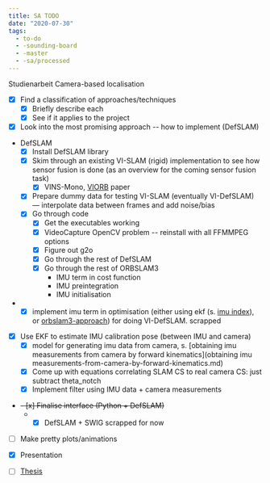 ```yaml
---
title: SA TODO
date: "2020-07-30"
tags:
  - to-do
  - -sounding-board
  - -master
  - -sa/processed
---
```


Studienarbeit
Camera-based localisation

*   [x] Find a classification of approaches/techniques
    *   [x] Briefly describe each
    *   [x] See if it applies to the project
*   [x] Look into the most promising approach -- how to implement (DefSLAM)
*   DefSLAM
    *   [x] Install DefSLAM library
    *   [x] Skim through an existing VI-SLAM (rigid) implementation to see how sensor fusion is done (as an overview for the coming sensor fusion task)
        *   [x] VINS-Mono, [VIORB](http://www.evernote.com/shard/s484/nl/217355218/014a8f28-8f7b-4178-aea8-c65f9ae1dd73) paper
    *   [x] Prepare dummy data for testing VI-SLAM (eventually VI-DefSLAM) — interpolate data between frames and add noise/bias
    *   [x] Go through code
        *   [x] Get the executables working
        *   [x] VideoCapture OpenCV problem -- reinstall with all FFMMPEG options
        *   [x] Figure out g2o
        *   [x] Go through the rest of DefSLAM
        *   [x] Go through the rest of ORBSLAM3
            *   IMU term in cost function
            *   IMU preintegration
            *   IMU initialisation
*   - [x] implement imu term in optimisation (either using ekf (s. [imu index](imu-index.md)), or [orbslam3-approach](orbslam3-approach.md)) for doing VI-DefSLAM. scrapped
*   [x] Use EKF to estimate IMU calibration pose (between IMU and camera)
    *   [x] model for generating imu data from camera, s. [obtaining imu measurements from camera by forward kinematics](obtaining imu measurements-from-camera-by-forward-kinematics.md)
    *   [x] Come up with equations correlating SLAM CS to real camera CS: just subtract theta\_notch
    *   [x] Implement filter using IMU data + camera measurements
*   ~~- [x] Finalise interface (Python + DefSLAM)~~
    *   - [x] DefSLAM + SWIG scrapped for now
*   [ ] Make pretty plots/animations
*   [x] Presentation
*   [ ] [Thesis](private/thesis-sa.md)

